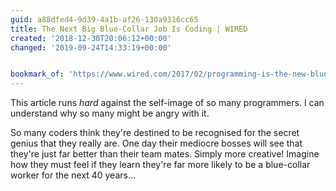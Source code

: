 ```yaml
---
guid: a88dfed4-9d39-4a1b-af26-130a9316cc65
title: The Next Big Blue-Collar Job Is Coding | WIRED
created: '2018-12-30T20:06:12+00:00'
changed: '2019-09-24T14:33:19+00:00'


bookmark_of: 'https://www.wired.com/2017/02/programming-is-the-new-blue-collar-job/'
---
```


This article runs _hard_ against the self-image of so many programmers. I can understand why so many might be angry with it.

So many coders think they're destined to be recognised for the secret genius that they really are. One day their mediocre bosses will see that they're just far better than their team mates. Simply more creative! Imagine how they must feel if they learn they're far more likely to be a blue-collar worker for the next 40 years...

